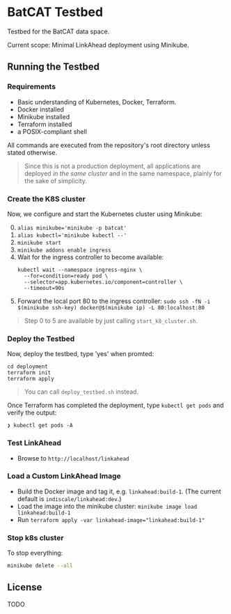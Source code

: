 # BatCAT Testbed

Testbed for the BatCAT data space.

Current scope: Minimal LinkAhead deployment using Minikube.

## Running the Testbed

### Requirements

* Basic understanding of Kubernetes, Docker, Terraform.
* Docker installed
* Minikube installed
* Terraform installed
* a POSIX-compliant shell

All commands are executed from the repository's root directory unless stated otherwise.

> Since this is not a production deployment, all applications are deployed _in the same cluster_ and in the
> same namespace, plainly for the sake of simplicity.

### Create the K8S cluster

Now, we configure and start the Kubernetes cluster using Minikube:

0. `alias minikube='minikube -p batcat'`
1. `alias kubectl='minikube kubectl --'`
2. `minikube start`
3. `minikube addons enable ingress`
4. Wait for the ingress controller to become available:
    ```
    kubectl wait --namespace ingress-nginx \
      --for=condition=ready pod \
      --selector=app.kubernetes.io/component=controller \
      --timeout=90s
    ```
5. Forward the local port 80 to the ingress controller:
    `sudo ssh -fN -i $(minikube ssh-key) docker@$(minikube ip) -L 80:localhost:80`

> Step 0 to 5 are available by just calling `start_k8_cluster.sh`.

### Deploy the Testbed

Now, deploy the testbed, type 'yes' when promted:

```
cd deployment
terraform init
terraform apply
```

> You can call `deploy_testbed.sh` instead.


Once Terraform has completed the deployment, type `kubectl get pods` and verify the output:

```shell
❯ kubectl get pods -A
```

### Test LinkAhead

* Browse to `http://localhost/linkahead`

### Load a Custom LinkAhead Image

* Build the Docker image and tag it, e.g. `linkahead:build-1`. (The current default is
  `indiscale/linkahead:dev`.)
* Load the image into the minikube cluster:
    `minikube image load linkahead:build-1`
* Run `terraform apply -var linkahead-image="linkahead:build-1"`

### Stop k8s cluster

To stop everything:

```sh
minikube delete --all
```

## License

TODO
